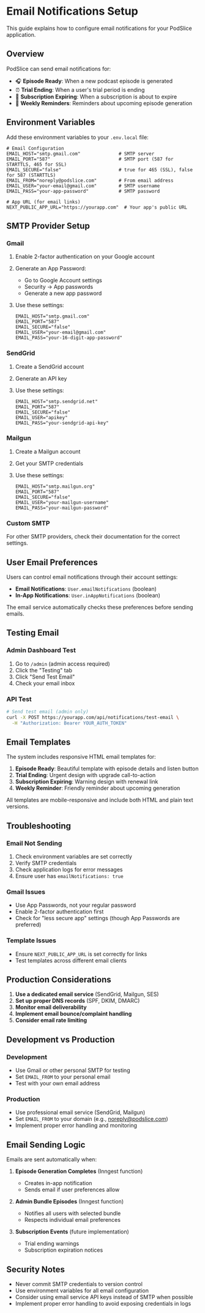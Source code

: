 # Email Notifications Setup

This guide explains how to configure email notifications for your PodSlice application.

## Overview

PodSlice can send email notifications for:

- 🎧 **Episode Ready**: When a new podcast episode is generated
- ⏰ **Trial Ending**: When a user's trial period is ending
- 🔔 **Subscription Expiring**: When a subscription is about to expire
- 📅 **Weekly Reminders**: Reminders about upcoming episode generation

## Environment Variables

Add these environment variables to your `.env.local` file:

```env
# Email Configuration
EMAIL_HOST="smtp.gmail.com"              # SMTP server
EMAIL_PORT="587"                         # SMTP port (587 for STARTTLS, 465 for SSL)
EMAIL_SECURE="false"                     # true for 465 (SSL), false for 587 (STARTTLS)
EMAIL_FROM="noreply@podslice.com"        # From email address
EMAIL_USER="your-email@gmail.com"        # SMTP username
EMAIL_PASS="your-app-password"           # SMTP password

# App URL (for email links)
NEXT_PUBLIC_APP_URL="https://yourapp.com"  # Your app's public URL
```

## SMTP Provider Setup

### Gmail

1. Enable 2-factor authentication on your Google account
2. Generate an App Password:
   - Go to Google Account settings
   - Security → App passwords
   - Generate a new app password
3. Use these settings:

   ```env
   EMAIL_HOST="smtp.gmail.com"
   EMAIL_PORT="587"
   EMAIL_SECURE="false"
   EMAIL_USER="your-email@gmail.com"
   EMAIL_PASS="your-16-digit-app-password"
   ```

### SendGrid

1. Create a SendGrid account
2. Generate an API key
3. Use these settings:

   ```env
   EMAIL_HOST="smtp.sendgrid.net"
   EMAIL_PORT="587"
   EMAIL_SECURE="false"
   EMAIL_USER="apikey"
   EMAIL_PASS="your-sendgrid-api-key"
   ```

### Mailgun

1. Create a Mailgun account
2. Get your SMTP credentials
3. Use these settings:

   ```env
   EMAIL_HOST="smtp.mailgun.org"
   EMAIL_PORT="587"
   EMAIL_SECURE="false"
   EMAIL_USER="your-mailgun-username"
   EMAIL_PASS="your-mailgun-password"
   ```

### Custom SMTP

For other SMTP providers, check their documentation for the correct settings.

## User Email Preferences

Users can control email notifications through their account settings:

- **Email Notifications**: `User.emailNotifications` (boolean)
- **In-App Notifications**: `User.inAppNotifications` (boolean)

The email service automatically checks these preferences before sending emails.

## Testing Email

### Admin Dashboard Test

1. Go to `/admin` (admin access required)
2. Click the "Testing" tab
3. Click "Send Test Email"
4. Check your email inbox

### API Test

```bash
# Send test email (admin only)
curl -X POST https://yourapp.com/api/notifications/test-email \
  -H "Authorization: Bearer YOUR_AUTH_TOKEN"
```

## Email Templates

The system includes responsive HTML email templates for:

1. **Episode Ready**: Beautiful template with episode details and listen button
2. **Trial Ending**: Urgent design with upgrade call-to-action
3. **Subscription Expiring**: Warning design with renewal link
4. **Weekly Reminder**: Friendly reminder about upcoming generation

All templates are mobile-responsive and include both HTML and plain text versions.

## Troubleshooting

### Email Not Sending

1. Check environment variables are set correctly
2. Verify SMTP credentials
3. Check application logs for error messages
4. Ensure user has `emailNotifications: true`

### Gmail Issues

- Use App Passwords, not your regular password
- Enable 2-factor authentication first
- Check for "less secure app" settings (though App Passwords are preferred)

### Template Issues

- Ensure `NEXT_PUBLIC_APP_URL` is set correctly for links
- Test templates across different email clients

## Production Considerations

1. **Use a dedicated email service** (SendGrid, Mailgun, SES)
2. **Set up proper DNS records** (SPF, DKIM, DMARC)
3. **Monitor email deliverability**
4. **Implement email bounce/complaint handling**
5. **Consider email rate limiting**

## Development vs Production

### Development

- Use Gmail or other personal SMTP for testing
- Set `EMAIL_FROM` to your personal email
- Test with your own email address

### Production

- Use professional email service (SendGrid, Mailgun)
- Set `EMAIL_FROM` to your domain (e.g., <noreply@podslice.com>)
- Implement proper error handling and monitoring

## Email Sending Logic

Emails are sent automatically when:

1. **Episode Generation Completes** (Inngest function)
   - Creates in-app notification
   - Sends email if user preferences allow

2. **Admin Bundle Episodes** (Inngest function)
   - Notifies all users with selected bundle
   - Respects individual email preferences

3. **Subscription Events** (future implementation)
   - Trial ending warnings
   - Subscription expiration notices

## Security Notes

- Never commit SMTP credentials to version control
- Use environment variables for all email configuration
- Consider using email service API keys instead of SMTP when possible
- Implement proper error handling to avoid exposing credentials in logs
